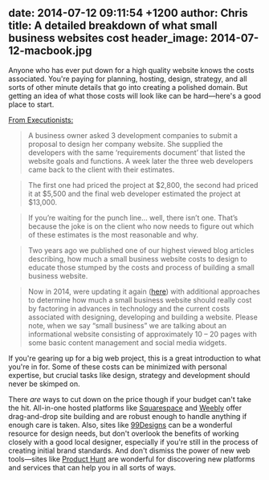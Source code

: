 date: 2014-07-12 09:11:54 +1200
author: Chris
title: A detailed breakdown of what small business websites cost
header_image: 2014-07-12-macbook.jpg
----

Anyone who has ever put down for a high quality website knows the costs associated. You're paying for planning, hosting, design, strategy, and all sorts of other minute details that go into creating a polished domain. But getting an idea of what those costs will look like can be hard—here's a good place to start. 

[From Executionists:](http://www.executionists.com/blog/cost-to-build-websites-2014/)

>A business owner asked 3 development companies to submit a proposal to design her company website. She supplied the developers with the same ‘requirements document’ that listed the website goals and functions.  A week later the three web developers came back to the client with their estimates.

>The first one had priced the project at $2,800, the second had priced it at $5,500 and the final web developer estimated the project at $13,000.

>If you’re waiting for the punch line… well, there isn’t one.  That’s because the joke is on the client who now needs to figure out which of these estimates is the most reasonable and why.

>Two years ago we published one of our highest viewed blog articles describing, how much a small business website costs to design to educate those stumped by the costs and process of building a small business website.

>Now in 2014, were updating it again ([here](http://www.executionists.com/blog/cost-to-build-websites-2014/)) with additional approaches to determine how much a small business website should really cost by factoring in advances in technology and the current costs associated with designing, developing and building a website. Please note, when we say “small business” we are talking about an informational website consisting of approximately 10 – 20 pages with some basic content management and social media widgets.

If you're gearing up for a big web project, this is a great introduction to what you're in for. Some of these costs can be minimized with personal expertise, but crucial tasks like design, strategy and development should never be skimped on. 

There *are* ways to cut down on the price though if your budget can't take the hit. All-in-one hosted platforms like [Squarespace](https://iwantmyname.com/features/applications/custom-domain-apps/websites/squarespace-build-your-website-with-own-url) and [Weebly](https://iwantmyname.com/features/applications/custom-domain-apps/websites/weebly-create-free-website-with-own-address) offer drag-and-drop site building and are robust enough to handle anything if enough care is taken. Also, sites like [99Designs](http://99designs.com/) can be a wonderful resource for design needs, but don't overlook the benefits of working closely with a good local designer, especially if you're still in the process of creating initial brand standards. And don't dismiss the power of new web tools—sites like [Product Hunt](http://www.producthunt.co/) are wonderful for discovering new platforms and services that can help you in all sorts of ways.